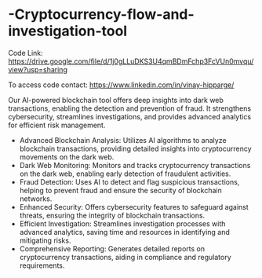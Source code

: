 # -Cryptocurrency-flow-and-investigation-tool

Code Link: https://drive.google.com/file/d/1j0gLLuDKS3U4qmBDmFchp3FcVUn0mvqu/view?usp=sharing

To access code contact: https://www.linkedin.com/in/vinay-hipparge/

Our AI-powered blockchain tool offers deep insights into dark web transactions, enabling the detection and prevention of fraud. It strengthens cybersecurity, streamlines investigations, and provides advanced analytics for efficient risk management.
- Advanced Blockchain Analysis: Utilizes AI algorithms to analyze blockchain transactions, providing detailed insights into cryptocurrency movements on the dark web.
- Dark Web Monitoring: Monitors and tracks cryptocurrency transactions on the dark web, enabling early detection of fraudulent activities.
- Fraud Detection: Uses AI to detect and flag suspicious transactions, helping to prevent fraud and ensure the security of blockchain networks.
- Enhanced Security: Offers cybersecurity features to safeguard against threats, ensuring the integrity of blockchain transactions.
- Efficient Investigation: Streamlines investigation processes with advanced analytics, saving time and resources in identifying and mitigating risks.
- Comprehensive Reporting: Generates detailed reports on cryptocurrency transactions, aiding in compliance and regulatory requirements.
